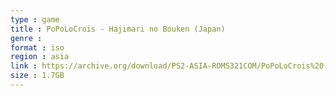```yaml
---
type : game
title : PoPoLoCrois - Hajimari no Bouken (Japan)
genre : 
format : iso
region : asia
link : https://archive.org/download/PS2-ASIA-ROMS321COM/PoPoLoCrois%20-%20Hajimari%20no%20Bouken%20%28Japan%29.7z
size : 1.7GB
---
```

